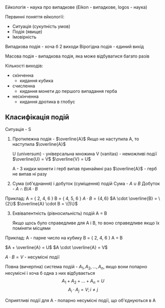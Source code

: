 Ейкологія - наука про випадкове
(Eikon - випадкове, logos - наука)

Первинні поняття ейкології:
- Ситуація (сукупність умов)
- Подія (явище)
- Імовірність

Випадкова подія - хоча б 2 виходи
Вірогідна подія - єдиний вихід 

Масова подія - випадкова подія, яка може відбуватися багато разів

Кількості виходів:
- скінченна
	- кидання кубика
- счисленна
	- кидання монети до першого випадання герба
- нескінченна
	- кидання дротика в глобус

## Класифікація подій

Ситуація - S

1) Протилежна подія - $\overline{A}$ 
	Якщо не наступила А, то наступила $\overline{A}$

	U (universum) - універсальна множина
	V (vanitas) - неможливі події
	$\overline{U} = V$ 
	$\overline{V} = U$ 

	A - 3 кидки монети і герб випав принаймні раз
	$\overline{A}$ - герб не випав ні разу

2) Сума (об'єднання) і добуток (суміщення) подій
	Сума - $A\cup B$ 
	Добуток - $A \cap B / A \cdot B$ 

Приклад:
	A = { 2, 4, 6 }
	B = { 4, 5, 6 }
	$A \cdot B = \{4,6\}$ 
	$A \cdot \overline{B} = \{2\}$ 
	$\overline{A} \cdot B = \{5\}$ 

3) Еквівалентність (рівносильність) подій
	A = B

	Якщо щось було справедливе для A і B, то воно справедливе якщо їх поміняти місцями

Приклад:
	A - парне число на кубику
	B = { 2, 4, 6 }
	A = B

$A + \overline{A} = U$
$A \cdot \overline{A} = V$

$A \cdot B = V$ - несумісні події

Повна (вичерпна) система подій - $A_1,A_2,\dots,A_n$, якщо вони попарно несумісні і хоча б одна з них відбувається
$$A_1+A_2+\dots+A_n=U$$
$$A_i\cdot A_j = V; i\neq j$$

Сприятливі події для A - попарно несумісні події, що об'єднуються в A
